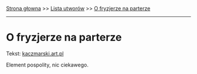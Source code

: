 [Strona głowna](../index.md) >> [Lista utworów](../list.md) >> [O fryzjerze na parterze](359.md)

---

# O fryzjerze na parterze

Tekst: [kaczmarski.art.pl](https://www.kaczmarski.art.pl/tworczosc/wiersze/o-fryzjerze-na-parterze/)

Element pospolity, nic ciekawego.